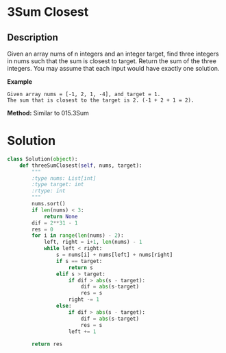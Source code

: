 # 3Sum Closest

## Description
Given an array nums of n integers and an integer target, find three integers in nums such that the sum is closest to target. 
Return the sum of the three integers. You may assume that each input would have exactly one solution.

**Example**
```
Given array nums = [-1, 2, 1, -4], and target = 1.
The sum that is closest to the target is 2. (-1 + 2 + 1 = 2).
```

**Method:** Similar to 015.3Sum

# Solution

```python
class Solution(object):
    def threeSumClosest(self, nums, target):
        """
        :type nums: List[int]
        :type target: int
        :rtype: int
        """
        nums.sort()
        if len(nums) < 3:
            return None
        dif = 2**31 - 1
        res = 0
        for i in range(len(nums) - 2):
            left, right = i+1, len(nums) - 1
            while left < right:
                s = nums[i] + nums[left] + nums[right]
                if s == target:
                    return s
                elif s > target:
                    if dif > abs(s - target):
                        dif = abs(s-target)
                        res = s
                    right -= 1
                else:
                    if dif > abs(s - target):
                        dif = abs(s-target)
                        res = s
                    left += 1
                        
        return res
```
